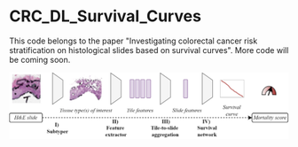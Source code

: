 # CRC_DL_Survival_Curves

This code belongs to the paper "Investigating colorectal cancer risk stratification on histological slides based on survival curves". 
More code will be coming soon. 

![Pipeline](/images/DL_survival_curve_prediction.png)

